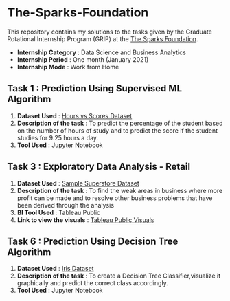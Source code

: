 # The-Sparks-Foundation 
This repository contains my solutions to the tasks given by the Graduate Rotational Internship Program (GRIP) at the [The Sparks Foundation](https://www.thesparksfoundationsingapore.org/).
* **Internship Category** : Data Science and Business Analytics
* **Internship Period** : One month (January 2021)
* **Internship Mode** : Work from Home

## Task 1 : Prediction Using Supervised ML Algorithm
1. **Dataset Used** : [Hours vs Scores Dataset](http://bit.ly/w-data)
2. **Description of the task** : To predict the percentage of the student based on the number of hours of study and to predict the score if the student studies for 9.25 hours a day.
3. **Tool Used** : Jupyter Notebook

## Task 3 : Exploratory Data Analysis - Retail
1. **Dataset Used** : [Sample Superstore Dataset](https://drive.google.com/file/d/1lV7is1B566UQPYzzY8R2ZmOritTW299S/view)
2. **Description of the task** : To find the weak areas in business where more profit can be made and to resolve other business problems that have been derived through the analysis
3. **BI Tool Used** : Tableau Public
4. **Link to view the visuals** : [Tableau Public Visuals](https://public.tableau.com/shared/TS3H8XF5X?:display_count=y&:origin=viz_share_link)

## Task 6 : Prediction Using Decision Tree Algorithm
1. **Dataset Used** : [Iris Dataset](https://bit.ly/3kXTdox)
2. **Description of the task** : To create a Decision Tree Classifier,visualize it graphically and predict the correct class accordingly.
3. **Tool Used** : Jupyter Notebook


